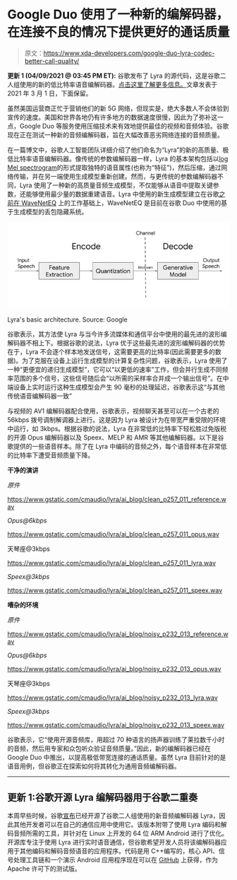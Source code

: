 # Google Duo 使用了一种新的编解码器，在连接不良的情况下提供更好的通话质量

> 原文：<https://www.xda-developers.com/google-duo-lyra-codec-better-call-quality/>

**更新 1 (04/09/2021 @ 03:45 PM ET):** 谷歌发布了 Lyra 的源代码，这是谷歌二人组使用的新的低比特率语音编解码器。[点击这里了解更多信息。](#update1)文章发表于 2021 年 3 月 1 日，下面保留。

虽然美国运营商正忙于营销他们的新 5G 网络，但现实是，绝大多数人不会体验到宣传的速度。美国和世界各地仍有许多地方的数据速度很慢，因此为了弥补这一点，Google Duo 等服务使用压缩技术来有效地提供最佳的视频和音频体验。谷歌现在正在测试一种新的音频编解码器，旨在大幅改善恶劣网络连接的音频质量。

在一篇博文中，谷歌人工智能团队详细介绍了他们命名为“Lyra”的新的高质量、极低比特率语音编解码器。像传统的参数编解码器一样，Lyra 的基本架构包括以[log Mel spectrogram](https://medium.com/analytics-vidhya/understanding-the-mel-spectrogram-fca2afa2ce53)的形式提取独特的语音属性(也称为“特征”)，然后压缩，通过网络传输，并在另一端使用生成模型重新创建。然而，与更传统的参数编解码器不同，Lyra 使用了一种新的高质量音频生成模型，不仅能够从语音中提取关键参数，还能够使用最少量的数据重建语音。Lyra 中使用的新生成模型建立在谷歌[之前在 WaveNetEQ](https://www.xda-developers.com/google-duo-ai-waveneteq-machine-learning-model-audio-call-quality/) 上的工作基础上，WaveNetEQ 是目前在谷歌 Duo 中使用的基于生成模型的丢包隐藏系统。

 <picture>![Lyra architecture](img/407e7664281b977713625daea4eae6cf.png)</picture> 

Lyra's basic architecture. Source: Google

谷歌表示，其方法使 Lyra 与当今许多流媒体和通信平台中使用的最先进的波形编解码器不相上下。根据谷歌的说法，Lyra 优于这些最先进的波形编解码器的优势在于，Lyra 不会逐个样本地发送信号，这需要更高的比特率(因此需要更多的数据)。为了克服在设备上运行生成模型的计算复杂性问题，谷歌表示，Lyra 使用了一种“更便宜的递归生成模型”，它可以“以更低的速率”工作，但会并行生成不同频率范围的多个信号，这些信号随后会“以所需的采样率合并成一个输出信号”。在中端设备上实时运行这种生成模型会产生 90 毫秒的处理延迟，谷歌表示这“与其他传统语音编解码器一致”

与视频的 AV1 编解码器配合使用，谷歌表示，视频聊天甚至可以在一个古老的 56kbps 拨号调制解调器上进行。这是因为 Lyra 被设计为在带宽严重受限的环境中运行，如 3kbps。根据谷歌的说法，Lyra 在非常低的比特率下轻松胜过免版税的开源 Opus 编解码器以及 Speex、MELP 和 AMR 等其他编解码器。以下是谷歌提供的一些语音样本。除了在 Lyra 中编码的音频之外，每个语音样本在非常低的比特率下遭受音频质量下降。

**干净的演讲**

*原件*

https://www.gstatic.com/cmaudio/lyra/ai_blog/clean_p257_011_reference.wav

*Opus@6kbps*

https://www.gstatic.com/cmaudio/lyra/ai_blog/clean_p257_011_opus.wav

天琴座@3kbps

https://www.gstatic.com/cmaudio/lyra/ai_blog/clean_p257_011_lyra.wav

*Speex@3kbps*

https://www.gstatic.com/cmaudio/lyra/ai_blog/clean_p257_011_speex.wav

**嘈杂的环境**

*原件*

https://www.gstatic.com/cmaudio/lyra/ai_blog/noisy_p232_013_reference.wav

*Opus@6kbps*

https://www.gstatic.com/cmaudio/lyra/ai_blog/noisy_p232_013_opus.wav

天琴座@3kbps

https://www.gstatic.com/cmaudio/lyra/ai_blog/noisy_p232_013_lyra.wav

*Speex@3kbps*

https://www.gstatic.com/cmaudio/lyra/ai_blog/noisy_p232_013_speex.wav

谷歌表示，它“使用开源音频库，用超过 70 种语言的扬声器训练了莱拉数千小时的音频，然后用专家和众包听众验证音频质量。”因此，新的编解码器已经在 Google Duo 中推出，以提高极低带宽连接的通话质量。虽然 Lyra 目前针对的是语音用例，但谷歌正在探索如何将其转化为通用音频编解码器。

* * *

## 更新 1:谷歌开源 Lyra 编解码器用于谷歌二重奏

本周早些时候，谷歌[宣布](https://opensource.googleblog.com/2021/04/lyra-enabling-voice-calls-for-next-billion-users.html)已经开源了谷歌二人组使用的新音频编解码器 Lyra，因此其他开发者可以在自己的通信应用中使用它。该版本附带了使用 Lyra 编码和解码音频所需的工具，并针对在 Linux 上开发的 64 位 ARM Android 进行了优化。开源库专注于使用 Lyra 进行实时语音通信，但谷歌希望开发人员将该编解码器应用于其他编码和解码音频语音的应用程序。代码是用 C++编写的，核心 API、信号处理工具链和一个演示 Android 应用程序现在可以在 [GitHub](https://github.com/google/lyra) 上获得，作为 Apache 许可下的测试版。